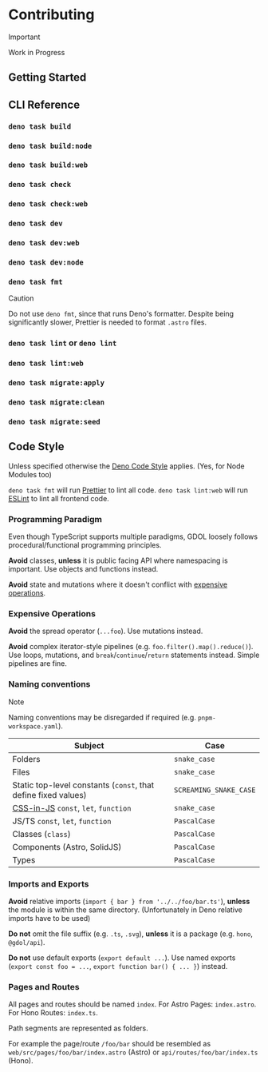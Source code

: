 # Contributing

> [!IMPORTANT]  
> Work in Progress

## Getting Started

## CLI Reference

### `deno task build`

### `deno task build:node`

### `deno task build:web`

### `deno task check`

### `deno task check:web`

### `deno task dev`

### `deno task dev:web`

### `deno task dev:node`

### `deno task fmt`

> [!CAUTION]
> Do not use `deno fmt`, since that runs Deno's formatter.
> Despite being significantly slower, Prettier is needed to format `.astro` files.

### `deno task lint` or `deno lint`

### `deno task lint:web`

### `deno task migrate:apply`

### `deno task migrate:clean`

### `deno task migrate:seed`

## Code Style

Unless specified otherwise the [Deno Code Style](https://deno.land/manual/references/contributing/style_guide) applies.
(Yes, for Node Modules too)

`deno task fmt` will run [Prettier](https://prettier.io/) to lint all code.
`deno task lint:web` will run [ESLint](https://eslint.org/) to lint all frontend code.

### Programming Paradigm

Even though TypeScript supports multiple paradigms, GDOL loosely follows procedural/functional
programming principles.

**Avoid** classes, **unless** it is public facing API where namespacing is important.
Use objects and functions instead.

**Avoid** state and mutations where it doesn't conflict with
[expensive operations](#expensive-operations).

### Expensive Operations

**Avoid** the spread operator (`...foo`). Use mutations instead.

**Avoid** complex iterator-style pipelines (e.g. `foo.filter().map().reduce()`).
Use loops, mutations, and `break`/`continue`/`return` statements instead. Simple pipelines are fine.

### Naming conventions

> [!NOTE]
> Naming conventions may be disregarded if required (e.g. `pnpm-workspace.yaml`).

| Subject                                                                                              | Case                   |
| ---------------------------------------------------------------------------------------------------- | ---------------------- |
| Folders                                                                                              | `snake_case`           |
| Files                                                                                                | `snake_case`           |
| Static top-level constants (`const`, that define fixed values)                                       | `SCREAMING_SNAKE_CASE` |
| [CSS-in-JS](https://vanilla-extract.style/documentation/getting-started/) `const`, `let`, `function` | `snake_case`           |
| JS/TS `const`, `let`, `function`                                                                     | `PascalCase`           |
| Classes (`class`)                                                                                    | `PascalCase`           |
| Components (Astro, SolidJS)                                                                          | `PascalCase`           |
| Types                                                                                                | `PascalCase`           |

### Imports and Exports

**Avoid** relative imports (`import { bar } from '../../foo/bar.ts'`), **unless** the module is
within the same directory. (Unfortunately in Deno relative imports have to be used)

**Do not** omit the file suffix (e.g. `.ts`, `.svg`), **unless** it is a package (e.g. `hono`,
`@gdol/api`).

**Do not** use default exports (`export default ...`). Use named exports (`export const foo = ...`,
`export function bar() { ... }`) instead.

### Pages and Routes

All pages and routes should be named `index`. For Astro Pages: `index.astro`. For Hono Routes:
`index.ts`.

Path segments are represented as folders.

For example the page/route `/foo/bar` should be resembled as `web/src/pages/foo/bar/index.astro`
(Astro) or `api/routes/foo/bar/index.ts` (Hono).
